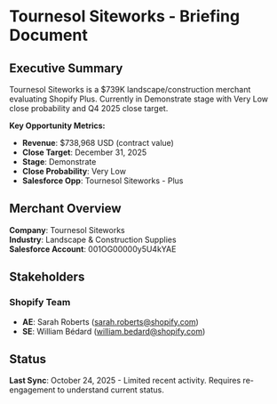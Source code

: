 # Tournesol Siteworks - Briefing Document

## Executive Summary

Tournesol Siteworks is a $739K landscape/construction merchant evaluating Shopify Plus. Currently in Demonstrate stage with Very Low close probability and Q4 2025 close target.

**Key Opportunity Metrics:**
- **Revenue**: $738,968 USD (contract value)
- **Close Target**: December 31, 2025
- **Stage**: Demonstrate
- **Close Probability**: Very Low
- **Salesforce Opp**: Tournesol Siteworks - Plus

## Merchant Overview

**Company**: Tournesol Siteworks  
**Industry**: Landscape & Construction Supplies  
**Salesforce Account**: 001OG00000y5U4kYAE

## Stakeholders

### Shopify Team
- **AE**: Sarah Roberts (sarah.roberts@shopify.com)
- **SE**: William Bédard (william.bedard@shopify.com)

## Status

**Last Sync**: October 24, 2025 - Limited recent activity. Requires re-engagement to understand current status.






